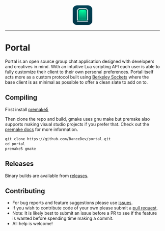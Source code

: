 <p align="center">
  <img width="64" height="64" src="https://github.com/BanceDev/portal/blob/main/logo.png">
</p>

---

# Portal

Portal is an open source group chat application designed with developers and creatives in mind. With an intuitive Lua scripting API each user is able to fully customize their client to their own personal preferences. Portal itself acts more as a custom protocol built using [Berkeley Sockets](https://en.wikipedia.org/wiki/Berkeley_sockets) where the base client is as minimal as possible to offer a clean slate to add on to.

## Compiling

First install [premake5](https://premake.github.io/download)

Then clone the repo and build, gmake uses gnu make but premake also supports making visual studio projects if you prefer that. Check out the [premake docs](https://premake.github.io/docs/) for more information.

```
git clone https://github.com/BanceDev/portal.git
cd portal
premake5 gmake
```

## Releases

Binary builds are available from [releases](https://github.com/BanceDev/portal/releases).

## Contributing

- For bug reports and feature suggestions please use [issues](https://github.com/BanceDev/portal/issues).
- If you wish to contribute code of your own please submit a [pull request](https://github.com/BanceDev/portal/pulls).
- Note: It is likely best to submit an issue before a PR to see if the feature is wanted before spending time making a commit.
- All help is welcome!
